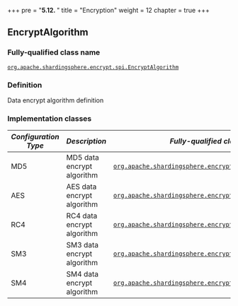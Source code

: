 +++
pre = "<b>5.12. </b>"
title = "Encryption"
weight = 12
chapter = true
+++

## EncryptAlgorithm

### Fully-qualified class name

[`org.apache.shardingsphere.encrypt.spi.EncryptAlgorithm`](https://github.com/apache/shardingsphere/blob/master/features/encrypt/api/src/main/java/org/apache/shardingsphere/encrypt/spi/EncryptAlgorithm.java)

### Definition

Data encrypt algorithm definition

### Implementation classes

| *Configuration Type* | *Description*              | *Fully-qualified class name* |
| -------------------- | -------------------------- | ---------------------------- |
| MD5                  | MD5 data encrypt algorithm | [`org.apache.shardingsphere.encryption.algorithm.MD5Encrypt`](https://github.com/apache/shardingsphere/blob/master/features/encrypt/core/src/main/java/org/apache/shardingsphere/encrypt/algorithm/encrypt/MD5EncryptAlgorithm.java) |
| AES                  | AES data encrypt algorithm | [`org.apache.shardingsphere.encryption.algorithm.AESEncrypt`](https://github.com/apache/shardingsphere/blob/master/features/encrypt/core/src/main/java/org/apache/shardingsphere/encrypt/algorithm/encrypt/AESEncryptAlgorithm.java) |
| RC4                  | RC4 data encrypt algorithm | [`org.apache.shardingsphere.encryption.algorithm.RC4Encrypt`](https://github.com/apache/shardingsphere/blob/master/features/encrypt/core/src/main/java/org/apache/shardingsphere/encrypt/algorithm/encrypt/RC4EncryptAlgorithm.java) |
| SM3                  | SM3 data encrypt algorithm | [`org.apache.shardingsphere.encryption.algorithm.SM3Encrypt`](https://github.com/apache/shardingsphere/blob/master/features/encrypt/plugin/sm/src/main/java/org/apache/shardingsphere/encrypt/sm/algorithm/SM3EncryptAlgorithm.java) |
| SM4                  | SM4 data encrypt algorithm | [`org.apache.shardingsphere.encryption.algorithm.SM4Encrypt`](https://github.com/apache/shardingsphere/blob/master/features/encrypt/plugin/sm/src/main/java/org/apache/shardingsphere/encrypt/sm/algorithm/SM4EncryptAlgorithm.java) |
